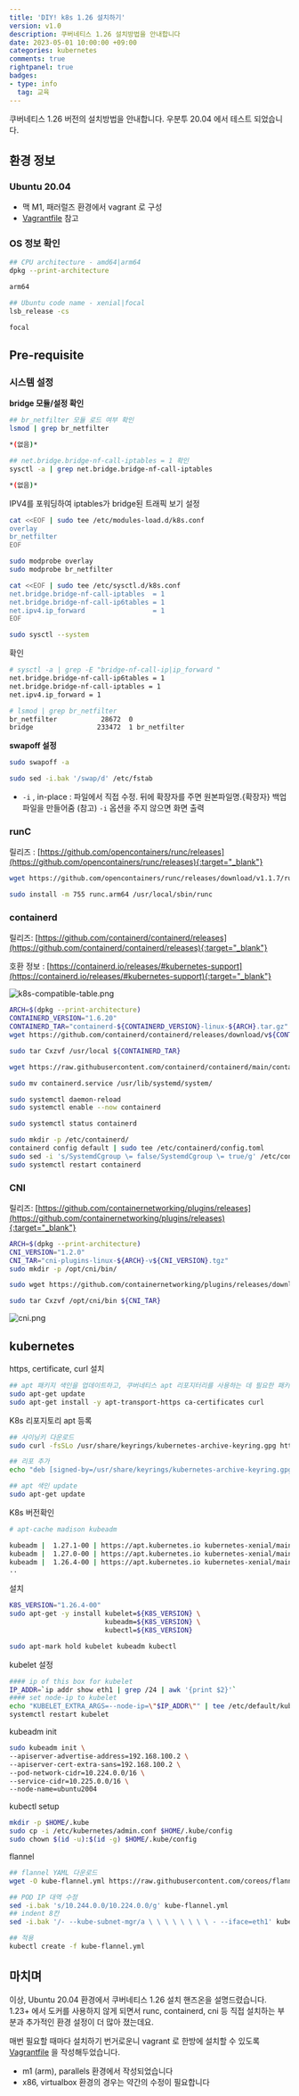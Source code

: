 ```yaml
---
title: 'DIY! k8s 1.26 설치하기'  
version: v1.0  
description: 쿠버네티스 1.26 설치방법을 안내합니다   
date: 2023-05-01 10:00:00 +09:00  
categories: kubernetes
comments: true
rightpanel: true
badges:
- type: info  
  tag: 교육
---
```

쿠버네티스 1.26 버전의 설치방법을 안내합니다. 우분투 20.04 에서 테스트 되었습니다.   

<!--more-->
## 환경 정보

### Ubuntu 20.04

- 맥 M1, 패러럴즈 환경에서 vagrant 로 구성
- [Vagrantfile](https://github.com/netpple/k8s/blob/master/vagrant/ubuntu-2004-arm/Vagrantfile) 참고

### OS 정보 확인

```bash
## CPU architecture - amd64|arm64
dpkg --print-architecture

arm64

## Ubuntu code name - xenial|focal
lsb_release -cs

focal
```

## Pre-requisite

### 시스템 설정

**bridge 모듈/설정 확인**

```bash
## br_netfilter 모듈 로드 여부 확인
lsmod | grep br_netfilter

*(없음)*

## net.bridge.bridge-nf-call-iptables = 1 확인
sysctl -a | grep net.bridge.bridge-nf-call-iptables

*(없음)*
```

IPV4를 포워딩하여 iptables가 bridge된 트래픽 보기 설정

```bash
cat <<EOF | sudo tee /etc/modules-load.d/k8s.conf
overlay
br_netfilter
EOF

sudo modprobe overlay
sudo modprobe br_netfilter

cat <<EOF | sudo tee /etc/sysctl.d/k8s.conf
net.bridge.bridge-nf-call-iptables  = 1
net.bridge.bridge-nf-call-ip6tables = 1
net.ipv4.ip_forward                 = 1
EOF

sudo sysctl --system
```

확인

```bash
# sysctl -a | grep -E "bridge-nf-call-ip|ip_forward "
net.bridge.bridge-nf-call-ip6tables = 1
net.bridge.bridge-nf-call-iptables = 1
net.ipv4.ip_forward = 1

# lsmod | grep br_netfilter
br_netfilter           28672  0
bridge                233472  1 br_netfilter
```

**swapoff 설정**

```bash
sudo swapoff -a

sudo sed -i.bak '/swap/d' /etc/fstab
```

- `-i` , in-place : 파일에서 직접 수정. 뒤에 확장자를 주면 원본파일명.{확장자} 백업파일을 만들어줌
(참고) `-i` 옵션을 주지 않으면 화면 출력

### runC

릴리즈 : [https://github.com/opencontainers/runc/releases](https://github.com/opencontainers/runc/releases){:target="_blank"}

```bash
wget https://github.com/opencontainers/runc/releases/download/v1.1.7/runc.arm64

sudo install -m 755 runc.arm64 /usr/local/sbin/runc
```

### containerd

릴리즈: [https://github.com/containerd/containerd/releases](https://github.com/containerd/containerd/releases){:target="_blank"}  

호환 정보 : [https://containerd.io/releases/#kubernetes-support](https://containerd.io/releases/#kubernetes-support){:target="_blank"} 

![k8s-compatible-table.png](/assets/img/k8s-1.26-install/k8s-compatible-table.png)

```bash
ARCH=$(dpkg --print-architecture)
CONTAINERD_VERSION="1.6.20"
CONTAINERD_TAR="containerd-${CONTAINERD_VERSION}-linux-${ARCH}.tar.gz"
wget https://github.com/containerd/containerd/releases/download/v${CONTAINERD_VERSION}/${CONTAINERD_TAR}

sudo tar Cxzvf /usr/local ${CONTAINERD_TAR}

wget https://raw.githubusercontent.com/containerd/containerd/main/containerd.service

sudo mv containerd.service /usr/lib/systemd/system/

sudo systemctl daemon-reload
sudo systemctl enable --now containerd

sudo systemctl status containerd

sudo mkdir -p /etc/containerd/
containerd config default | sudo tee /etc/containerd/config.toml
sudo sed -i 's/SystemdCgroup \= false/SystemdCgroup \= true/g' /etc/containerd/config.toml
sudo systemctl restart containerd
```

### CNI

릴리즈: [https://github.com/containernetworking/plugins/releases](https://github.com/containernetworking/plugins/releases){:target="_blank"} 

```bash
ARCH=$(dpkg --print-architecture)
CNI_VERSION="1.2.0"
CNI_TAR="cni-plugins-linux-${ARCH}-v${CNI_VERSION}.tgz"
sudo mkdir -p /opt/cni/bin/

sudo wget https://github.com/containernetworking/plugins/releases/download/v${CNI_VERSION}/${CNI_TAR}

sudo tar Cxzvf /opt/cni/bin ${CNI_TAR}
```

![cni.png](/assets/img/k8s-1.26-install/cni.png)

## kubernetes

https, certificate, curl 설치
```bash
## apt 패키지 색인을 업데이트하고, 쿠버네티스 apt 리포지터리를 사용하는 데 필요한 패키지를 설치한다.
sudo apt-get update
sudo apt-get install -y apt-transport-https ca-certificates curl
```

K8s 리포지토리 apt 등록
```bash
## 사이닝키 다운로드
sudo curl -fsSLo /usr/share/keyrings/kubernetes-archive-keyring.gpg https://packages.cloud.google.com/apt/doc/apt-key.gpg

## 리포 추가
echo "deb [signed-by=/usr/share/keyrings/kubernetes-archive-keyring.gpg] https://apt.kubernetes.io/ kubernetes-xenial main" | sudo tee /etc/apt/sources.list.d/kubernetes.list

## apt 색인 update
sudo apt-get update
```

K8s 버전확인
```bash
# apt-cache madison kubeadm

kubeadm |  1.27.1-00 | https://apt.kubernetes.io kubernetes-xenial/main arm64 Packages
kubeadm |  1.27.0-00 | https://apt.kubernetes.io kubernetes-xenial/main arm64 Packages
kubeadm |  1.26.4-00 | https://apt.kubernetes.io kubernetes-xenial/main arm64 Packages
..
```

설치
```bash
K8S_VERSION="1.26.4-00"
sudo apt-get -y install kubelet=${K8S_VERSION} \
                        kubeadm=${K8S_VERSION} \
                        kubectl=${K8S_VERSION}

sudo apt-mark hold kubelet kubeadm kubectl
```

kubelet 설정
```bash
#### ip of this box for kubelet
IP_ADDR=`ip addr show eth1 | grep /24 | awk '{print $2}'`
#### set node-ip to kubelet
echo "KUBELET_EXTRA_ARGS=--node-ip=\"$IP_ADDR\"" | tee /etc/default/kubelet
systemctl restart kubelet
```

kubeadm init
```bash
sudo kubeadm init \
--apiserver-advertise-address=192.168.100.2 \
--apiserver-cert-extra-sans=192.168.100.2 \
--pod-network-cidr=10.224.0.0/16 \
--service-cidr=10.225.0.0/16 \
--node-name=ubuntu2004
```

kubectl setup
```bash
mkdir -p $HOME/.kube
sudo cp -i /etc/kubernetes/admin.conf $HOME/.kube/config
sudo chown $(id -u):$(id -g) $HOME/.kube/config
```

flannel
```bash
## flannel YAML 다운로드
wget -O kube-flannel.yml https://raw.githubusercontent.com/coreos/flannel/master/Documentation/kube-flannel.yml

## POD IP 대역 수정
sed -i.bak 's/10.244.0.0/10.224.0.0/g' kube-flannel.yml
## indent 8칸
sed -i.bak '/- --kube-subnet-mgr/a \ \ \ \ \ \ \ \ - --iface=eth1' kube-flannel.yml

## 적용 
kubectl create -f kube-flannel.yml
```

## 마치며
이상, Ubuntu 20.04 환경에서 쿠버네티스 1.26 설치 핸즈온을 설명드렸습니다.  
1.23+ 에서 도커를 사용하지 않게 되면서 runc, containerd, cni 등 직접 설치하는 부분과 추가적인 환경 설정이 더 많아 졌는데요.  

매번 필요할 때마다 설치하기 번거로운니 vagrant 로 한방에 설치할 수 있도록 [Vagrantfile](https://github.com/netpple/k8s/blob/master/vagrant/ubuntu-2004-arm/Vagrantfile) 을 작성해두었습니다. 
- m1 (arm), parallels 환경에서 작성되었습니다  
- x86, virtualbox 환경의 경우는 약간의 수정이 필요합니다 